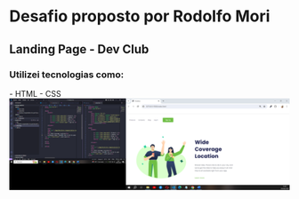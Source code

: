 <h1> Desafio proposto por Rodolfo Mori</h1>
<h2> Landing Page - Dev Club</h2>
<h3>Utilizei tecnologias como:</h3>
- HTML 
- CSS 
<img src="img/Captura de Tela (13).png">

